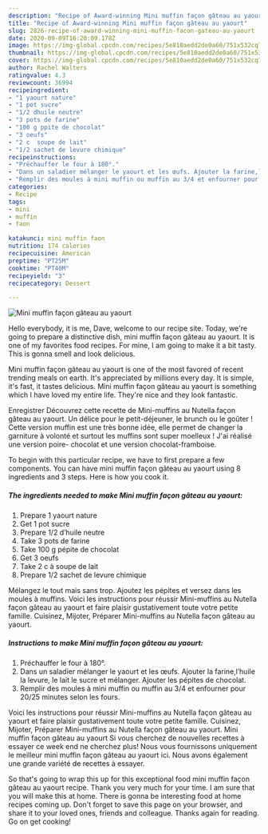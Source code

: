 ```yaml
---
description: "Recipe of Award-winning Mini muffin façon gâteau au yaourt"
title: "Recipe of Award-winning Mini muffin façon gâteau au yaourt"
slug: 2826-recipe-of-award-winning-mini-muffin-facon-gateau-au-yaourt
date: 2020-09-09T16:20:09.178Z
image: https://img-global.cpcdn.com/recipes/5e810aedd2de0a60/751x532cq70/mini-muffin-facon-gateau-au-yaourt-photo-principale-de-la-recette.jpg
thumbnail: https://img-global.cpcdn.com/recipes/5e810aedd2de0a60/751x532cq70/mini-muffin-facon-gateau-au-yaourt-photo-principale-de-la-recette.jpg
cover: https://img-global.cpcdn.com/recipes/5e810aedd2de0a60/751x532cq70/mini-muffin-facon-gateau-au-yaourt-photo-principale-de-la-recette.jpg
author: Rachel Walters
ratingvalue: 4.3
reviewcount: 36994
recipeingredient:
- "1 yaourt nature"
- "1 pot sucre"
- "1/2 dhuile neutre"
- "3 pots de farine"
- "100 g ppite de chocolat"
- "3 oeufs"
- "2 c  soupe de lait"
- "1/2 sachet de levure chimique"
recipeinstructions:
- "Préchauffer le four à 180°."
- "Dans un saladier mélanger le yaourt et les œufs. Ajouter la farine,l’huile la levure, le lait le sucre et mélanger. Ajouter les pépites de chocolat."
- "Remplir des moules à mini muffin ou muffin au 3/4 et enfourner pour 20/25 minutes selon les fours."
categories:
- Recipe
tags:
- mini
- muffin
- faon

katakunci: mini muffin faon 
nutrition: 174 calories
recipecuisine: American
preptime: "PT25M"
cooktime: "PT40M"
recipeyield: "3"
recipecategory: Dessert

---
```



![Mini muffin façon gâteau au yaourt](https://img-global.cpcdn.com/recipes/5e810aedd2de0a60/751x532cq70/mini-muffin-facon-gateau-au-yaourt-photo-principale-de-la-recette.jpg)

Hello everybody, it is me, Dave, welcome to our recipe site. Today, we're going to prepare a distinctive dish, mini muffin façon gâteau au yaourt. It is one of my favorites food recipes. For mine, I am going to make it a bit tasty. This is gonna smell and look delicious.

Mini muffin façon gâteau au yaourt is one of the most favored of recent trending meals on earth. It's appreciated by millions every day. It is simple, it's fast, it tastes delicious. Mini muffin façon gâteau au yaourt is something which I have loved my entire life. They're nice and they look fantastic.

Enregistrer Découvrez cette recette de Mini-muffins au Nutella façon gâteau au yaourt. Un délice pour le petit-déjeuner, le brunch ou le goûter ! Cette version muffin est une très bonne idée, elle permet de changer la garniture à volonté et surtout les muffins sont super moelleux ! J&#39;ai réalisé une version poire- chocolat et une version chocolat-framboise.


To begin with this particular recipe, we have to first prepare a few components. You can have mini muffin façon gâteau au yaourt using 8 ingredients and 3 steps. Here is how you cook it.

<!--inarticleads1-->

##### The ingredients needed to make Mini muffin façon gâteau au yaourt:

1. Prepare 1 yaourt nature
1. Get 1 pot sucre
1. Prepare 1/2 d’huile neutre
1. Take 3 pots de farine
1. Take 100 g pépite de chocolat
1. Get 3 oeufs
1. Take 2 c à soupe de lait
1. Prepare 1/2 sachet de levure chimique


Mélangez le tout mais sans trop. Ajoutez les pépites et versez dans les moules à muffins. Voici les instructions pour réussir Mini-muffins au Nutella façon gâteau au yaourt et faire plaisir gustativement toute votre petite famille. Cuisinez, Mijoter, Préparer Mini-muffins au Nutella façon gâteau au yaourt. 

<!--inarticleads2-->

##### Instructions to make Mini muffin façon gâteau au yaourt:

1. Préchauffer le four à 180°.
1. Dans un saladier mélanger le yaourt et les œufs. Ajouter la farine,l’huile la levure, le lait le sucre et mélanger. Ajouter les pépites de chocolat.
1. Remplir des moules à mini muffin ou muffin au 3/4 et enfourner pour 20/25 minutes selon les fours.


Voici les instructions pour réussir Mini-muffins au Nutella façon gâteau au yaourt et faire plaisir gustativement toute votre petite famille. Cuisinez, Mijoter, Préparer Mini-muffins au Nutella façon gâteau au yaourt. Mini muffin façon gâteau au yaourt Si vous cherchez de nouvelles recettes à essayer ce week end ne cherchez plus! Nous vous fournissons uniquement le meilleur mini muffin façon gâteau au yaourt ici. Nous avons également une grande variété de recettes à essayer. 

So that's going to wrap this up for this exceptional food mini muffin façon gâteau au yaourt recipe. Thank you very much for your time. I am sure that you will make this at home. There is gonna be interesting food at home recipes coming up. Don't forget to save this page on your browser, and share it to your loved ones, friends and colleague. Thanks again for reading. Go on get cooking!
